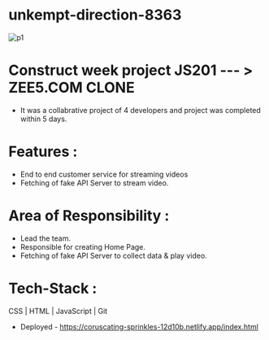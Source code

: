 # unkempt-direction-8363


![p1](https://user-images.githubusercontent.com/103635442/191078342-937a5017-b793-4b4e-b44d-6ec7b91c4573.jpg)

# Construct week project JS201 --- > ZEE5.COM CLONE
- It was a collabrative project of 4 developers and project was completed within 5 days.

# Features :
- End to end customer service for streaming videos
- Fetching of fake API Server to stream video.

# Area of Responsibility :
- Lead the team.
- Responsible for creating Home Page.
- Fetching of fake API Server to collect data & play video.

# Tech-Stack :
CSS  |  HTML  | JavaScript  | Git

- Deployed - https://coruscating-sprinkles-12d10b.netlify.app/index.html

